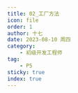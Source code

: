 ```yaml
---
title: 02_工厂方法
icon: file
order: 1
author: 十七
date: 2023-08-10 周四
category:
	- 初级开发工程师
tag:
	- P5
sticky: true
index: true
---
```

